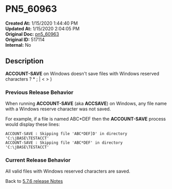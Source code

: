# PN5_60963

**Created At:** 1/15/2020 1:44:40 PM  
**Updated At:** 1/15/2020 2:04:05 PM  
**Original Doc:** [pn5_60963](https://docs.jbase.com/88391-5-7-6-release-notes/pn5_60963)  
**Original ID:** 517114  
**Internal:** No  

## Description

**ACCOUNT-SAVE** on Windows doesn't save files with Windows reserved characters ? \* ; | &lt; &gt; )

### Previous Release Behavior

When running **ACCOUNT-SAVE** (aka **ACCSAVE**) on Windows, any file name with a Windows reserve character was not saved.

For example, if a file is named ABC\*DEF then the **ACCOUNT-SAVE** process would display these lines:

```
ACCOUNT-SAVE : Skipping file 'ABC*DEF]D' in directory 'C:\jBASE\TESTACCT'
ACCOUNT-SAVE : Skipping file 'ABC*DEF' in directory 'C:\jBASE\TESTACCT'
```

### Current Release Behavior

All valid files with Windows reserved characters are saved.

Back to [5.7.6 release Notes](../jbase-5.7.6-release-notes/README.md)
